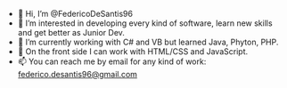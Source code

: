 - 👋 Hi, I’m @FedericoDeSantis96
- 👀 I’m interested in developing every kind of software, learn new skills and get better as Junior Dev.
- 🌱 I’m currently working with C# and VB but learned Java, Phyton, PHP.
- 🌱 On the front side I can work with HTML/CSS and JavaScript.
- 📫 You can reach me by email for any kind of work: federico.desantis96@gmail.com

<!---
FedericoDeSantis96/FedericoDeSantis96 is a ✨ special ✨ repository because its `README.md` (this file) appears on your GitHub profile.
You can click the Preview link to take a look at your changes.
--->

